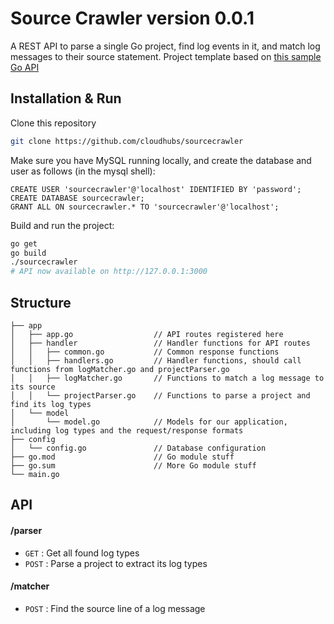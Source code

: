 # Source Crawler version 0.0.1
A REST API to parse a single Go project, find log events in it, and match log messages to their source statement. Project template based on [this sample Go API](https://github.com/mingrammer/go-todo-rest-api-example)

## Installation & Run
Clone this repository

```bash
git clone https://github.com/cloudhubs/sourcecrawler
```

Make sure you have MySQL running locally, and create the database and user as follows (in the mysql shell):

```
CREATE USER 'sourcecrawler'@'localhost' IDENTIFIED BY 'password';
CREATE DATABASE sourcecrawler;
GRANT ALL ON sourcecrawler.* TO 'sourcecrawler'@'localhost';
```

Build and run the project:

```bash
go get
go build
./sourcecrawler
# API now available on http://127.0.0.1:3000
```

## Structure
```
├── app
│   ├── app.go			 		// API routes registered here
│   ├── handler          		// Handler functions for API routes
│   │   ├── common.go    		// Common response functions
│   │   ├── handlers.go  		// Handler functions, should call functions from logMatcher.go and projectParser.go
│   │   ├── logMatcher.go  		// Functions to match a log message to its source
│   │   └── projectParser.go   	// Functions to parse a project and find its log types
│   └── model
│       └── model.go     		// Models for our application, including log types and the request/response formats
├── config
│   └── config.go        		// Database configuration
├── go.mod						// Go module stuff
├── go.sum						// More Go module stuff
└── main.go
```

## API

#### /parser
* `GET` : Get all found log types
* `POST` : Parse a project to extract its log types

#### /matcher
* `POST` : Find the source line of a log message
